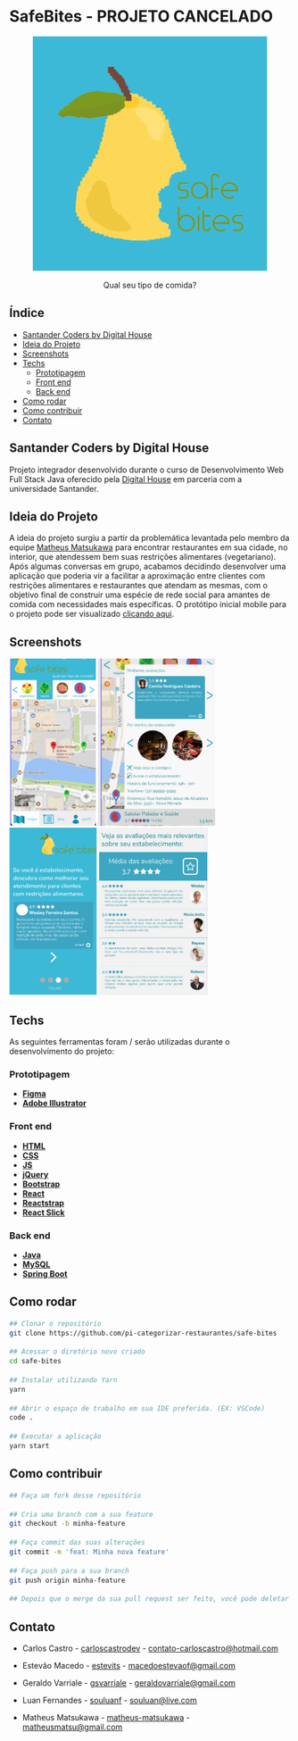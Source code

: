  # SafeBites - PROJETO CANCELADO
 
 <p align="center">
  <img width="420" src="./.gitassets/logo.png" alt="Logo Safe Bites"> 
  <p align="center">Qual seu tipo de comida?</p>
 </p>

## Índice

- [Santander Coders by Digital House](#santander-coders-by-digital-house)
- [Ideia do Projeto](#ideia-do-projeto)
- [Screenshots](#screenshots)
- [Techs](#techs)
  - [Prototipagem](#prototipagem)
  - [Front end](#front-end)
  - [Back end](#back-end)
- [Como rodar](#como-rodar)
- [Como contribuir](#como-contribuir)
- [Contato](#contato)

## Santander Coders by Digital House

Projeto integrador desenvolvido durante o curso de Desenvolvimento Web Full Stack Java oferecido pela [Digital House](https://www.digitalhouse.com/br/) em parceria com a universidade Santander.
<br>

## Ideia do Projeto

A ideia do projeto surgiu a partir da problemática levantada pelo membro da equipe [Matheus Matsukawa](https://github.com/matheus-matsukawa/) para encontrar restaurantes em sua cidade, no interior, que atendessem bem suas restrições alimentares (vegetariano). Após algumas conversas em grupo, acabamos decidindo desenvolver uma aplicação que poderia vir a facilitar a aproximação entre clientes com restrições alimentares e restaurantes que atendam as mesmas, com o objetivo final de construir uma espécie de rede social para amantes de comida com necessidades mais específicas. O protótipo inicial mobile para o projeto pode ser visualizado [clicando aqui](https://www.figma.com/file/GyB1k1kgx0pzk4KW9RQECQ/DH-Restaurante?node-id=129%3A1269).

## Screenshots

<p>
  <img height="300" src="./.gitassets/front-page.png" alt="Página inicial com mapa"> 
  <img height="300" src="./.gitassets/front-review.png" alt="Página inicial com overlay de detalhes do restaurante"> 
  <img height="300" src="./.gitassets/onboarding-review.png" alt="Slide de onboarding apresentando funcionalidade de review"> 
  <img height="300" src="./.gitassets/review-list.png" alt="Lista de reviews do restaurante"> 
<p>

## Techs

As seguintes ferramentas foram / serão utilizadas durante o desenvolvimento do projeto:

### Prototipagem

- **[Figma](https://www.figma.com/)**
- **[Adobe Illustrator](https://www.adobe.com/br/products/illustrator.html)**

### Front end

- **[HTML](https://developer.mozilla.org/pt-BR/docs/Web/HTML)**
- **[CSS](https://developer.mozilla.org/pt-BR/docs/Web/CSS)**
- **[JS](https://developer.mozilla.org/pt-BR/docs/Web/JavaScript)**
- **[jQuery](https://jquery.com/)**
- **[Bootstrap](https://getbootstrap.com/)**
- **[React](https://pt-br.reactjs.org/)**
- **[Reactstrap](https://reactstrap.github.io/)**
- **[React Slick](https://react-slick.neostack.com/)**


### Back end

- **[Java](https://www.java.com/pt_BR/)**
- **[MySQL](https://www.mysql.com/)**
- **[Spring Boot](https://spring.io/projects/spring-boot)**

## Como rodar

```bash
## Clonar o repositório
git clone https://github.com/pi-categorizar-restaurantes/safe-bites

## Acessar o diretório novo criado
cd safe-bites

## Instalar utilizando Yarn
yarn

## Abrir o espaço de trabalho em sua IDE preferida. (EX: VSCode)
code .

## Executar a aplicação
yarn start
```

## Como contribuir

```bash
## Faça um fork desse repositório

## Cria uma branch com a sua feature
git checkout -b minha-feature

## Faça commit das suas alterações
git commit -m 'feat: Minha nova feature'

## Faça push para a sua branch
git push origin minha-feature

## Depois que o merge da sua pull request ser feito, você pode deletar a sua branch.
```

## Contato

- Carlos Castro - [carloscastrodev](http://github.com/carloscastrodev/) - contato-carloscastro@hotmail.com
 
- Estevão Macedo - [estevits](https://github.com/estevits/) - macedoestevaof@gmail.com
 
- Geraldo Varriale - [gsvarriale](https://github.com/gsvarriale/) - geraldovarriale@gmail.com

- Luan Fernandes - [souluanf](https://github.com/souluanf) - souluan@live.com
 
- Matheus Matsukawa - [matheus-matsukawa](https://github.com/matheus-matsukawa/) - matheusmatsu@gmail.com
